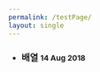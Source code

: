 ```yaml
---
permalink: /testPage/
layout: single
---
```

<ul class="posts-list">  
    <li>
      <h3>
        <a herf="http://www.naver.com" target="_blank">배열</a>	
        <small>14 Aug 2018</small>
      </h3>
    </li>  
</ul>



